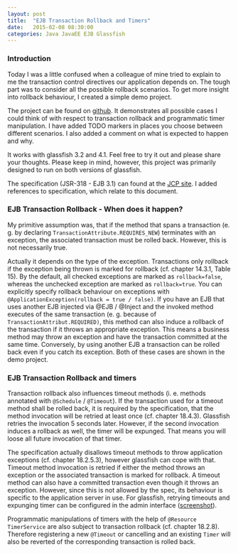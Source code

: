 ```yaml
---
layout: post
title:  "EJB Transaction Rollback and Timers"
date:   2015-02-08 08:30:00
categories: Java JavaEE EJB Glassfish
---
```


### Introduction
Today I was a little confused when a colleague of mine tried to explain to me the transaction control directives our application depends on. The tough part was to consider all the
    possible rollback scenarios. To get more insight into rollback behaviour, I created a simple demo project.

The project can be found on [github][1]. It demonstrates all possible cases I could think of with respect to transaction rollback
    and programmatic timer manipulation. I have added TODO markers in places you choose between different scenarios. I also added a comment on what is expected to happen and why.

It works with glassfish 3.2 and 4.1. Feel free to try it out and please share your thoughts. Please keep in mind, however, this project
    was primarily designed to run on both versions of glassfish.

The specification (JSR-318 - EJB 3.1) can found at the [JCP site][2]. I added references to specification, which relate to this document.

### EJB Transaction Rollback - When does it happen?
My primitive assumption was, that if the method that spans a transaction (e. g. by declaring `TransactionAttribute.REQUIRES_NEW`) terminates with an exception,
    the associated transaction must be rolled back. However, this is not necessarily true.

Actually it depends on the type of the exception. Transactions only rollback if the exception being thrown is marked for rollback (cf. chapter 14.3.1, Table 15).
By the default, all checked exceptions are marked as `rollback=false`, whereas the unchecked exception are marked as `rollback=true`.
    You can explicitly specify rollback behaviour on exceptions with `@ApplicationException(rollback = true / false)`.
If you have an EJB that uses another EJB injected via @EJB / @Inject and the invoked method executes of the same transaction (e. g. because of
    `TransactionAttribut.REQUIRED)`, this method can also induce a rollback of the transaction if it throws an appropriate exception.
This means a business method may throw an exception and have the transaction committed at the same time. Conversely, by using another EJB a transaction can be
    rolled back even if you catch its exception. Both of these cases are shown in the demo project.

### EJB Transaction Rollback and timers

Transaction rollback also influences timeout methods (i. e. methods annotated with `@Schedule` / `@Timeout`). If the transaction used for a timeout method shall
    be rolled back, it is required by the specification, that the method invocation will be retried at least once (cf. chapter 18.4.3). Glassfish retries the invocation 5 seconds later. However,
    if the second invocation induces a rollback as well, the timer will be expunged. That means you will loose all future invocation of that timer.

The specification actually disallows timeout methods to throw application exceptions (cf. chapter 18.2.5.3), however glassfish can cope with that. Timeout method invocation is retried if either
    the method throws an exception or the associated transaction is marked for rollback. A timeout method can also have a committed transaction even though it throws an exception.
    However, since this is not allowed by the spec, its behaviour is specific to the application server in use.
For glassfish, retrying timeouts and expunging timer can be configured in the admin interface ([screenshot][3]).

Programmatic manipulations of timers with the help of `@Resource TimerService` are also subject to transaction rollback (cf. chapter 18.2.8). Therefore registering a new
    `@Timeout` or cancelling and an existing `Timer` will also be reverted of the corresponding transaction is rolled back.

[1]: https://github.com/omilke/ta-demo
[2]: https://jcp.org/aboutJava/communityprocess/final/jsr318/index.html
[3]: /img/glassfish/timerconfig.png

